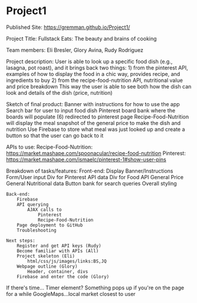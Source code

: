 # Project1

Published Site: https://gremman.github.io/Project1/

Project Title: Fullstack Eats: The beauty and brains of cooking

Team members: Eli Bresler, Glory Avina, Rudy Rodriguez

Project description: 
    User is able to look up a specific food dish (e.g., lasagna, pot roast), and it brings back two things:
    1) from the pinterest API, examples of how to display the food in a chic way, provides recipe, and ingredients to buy
    2) from the recipe-food-nutrition API, nutritional value and price breakdown
    This way the user is able to see both how the dish can look and details of the dish (price, nutrition)

Sketch of final product:
    Banner with instructions for how to use the app 
    Search bar for user to input food dish
    Pinterest board bank where the boards will populate (6)
        redirected to pinterest page
    Recipe-Food-Nutrition will display the meal snapshot of the general price to make the dish and nutrition
    Use Firebase to store what meal was just looked up and create a button so that the user can go back to it

APIs to use:
    Recipe-Food-Nutrition: https://market.mashape.com/spoonacular/recipe-food-nutrition
    Pinterest: https://market.mashape.com/ismaelc/pinterest-1#show-user-pins

Breakdown of tasks/features:
    Front-end:
        Display
            Banner/Instructions
            Form/User input
            Div for Pinterest API data
            Div for Food API
                General Price 
                General Nutritional data
            Button bank for search queries
            Overall styling

    Back-end:
        Firebase
        API querying
            AJAX calls to 
                Pinterest
                Recipe-Food-Nutrition
        Page deployment to GitHub
        Troubleshooting

    Next steps:
        Register and get API keys (Rudy)
        Become familiar with APIs (All)
        Project skeleton (Eli)
            html/css/js/images/links:BS,JQ
        Webpage outline (Glory)
            Header, container, divs
        Firebase and enter the code (Glory)

If there's time...
    Timer element? Something pops up if you're on the page for a while
    GoogleMaps...local market closest to user
